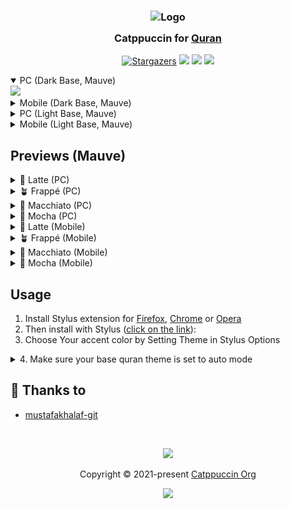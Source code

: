 <h3 align="center">
	<img src="https://raw.githubusercontent.com/mustafakhalaf-git/Quran/main/assets/quran.png" width="100" alt="Logo"/><br/>
	<img src="https://raw.githubusercontent.com/catppuccin/catppuccin/main/assets/misc/transparent.png" height="30" width="0px"/>
	Catppuccin for <a href="https://quran.com">Quran</a>
	<img src="https://raw.githubusercontent.com/catppuccin/catppuccin/main/assets/misc/transparent.png" height="30" width="0px"/>
</h3>

<p align="center">
    <a href="https://github.com/mustafakhalaf-git/Quran/stargazers"><img alt="Stargazers" src="https://img.shields.io/github/stars/mustafakhalaf-git/Quran?colorA=363a4f&colorB=b7bdf8&style=for-the-badge"></a>
    <a href="https://github.com/mustafakhalaf-git/Quran/issues"><img src="https://img.shields.io/github/issues/mustafakhalaf-git/Quran?colorA=363a4f&colorB=f5a97f&style=for-the-badge"></a>
    <a href="https://github.com/mustafakhalaf-git/Quran/contributors"><img src="https://img.shields.io/github/contributors/mustafakhalaf-git/Quran?colorA=363a4f&colorB=a6da95&style=for-the-badge"></a>
    <a href="https://raw.githubusercontent.com/mustafakhalaf-git/quran/main/src/CatppuccinQuran.user.css"><img src="https://img.shields.io/badge/stylus-install-cba6f7?colorA=363a4f&style=for-the-badge"></a>
</p>

<p align="center">
  <details open>
  <summary>PC (Dark Base, Mauve)</summary>
  <img src="https://raw.githubusercontent.com/mustafakhalaf-git/quran/main/assets/DarkPreviewPC.webp"/>
  </details>
  <details>
  <summary>Mobile (Dark Base, Mauve)</summary>
  <img src="https://raw.githubusercontent.com/mustafakhalaf-git/quran/main/assets/DarkPreviewMobile.webp"/>
  </details>
  <details>
  <summary>PC (Light Base, Mauve)</summary>
  <img src="https://raw.githubusercontent.com/mustafakhalaf-git/quran/main/assets/LightPreviewPC.webp"/>
  </details>
  <details>
  <summary>Mobile (Light Base, Mauve)</summary>
  <img src="https://raw.githubusercontent.com/mustafakhalaf-git/quran/main/assets/LightPreviewMobile.webp"/>
  </details>
</p>

## Previews (Mauve)

<details>
<summary>🌻 Latte (PC)</summary>
<img src="https://raw.githubusercontent.com/mustafakhalaf-git/quran/main/assets/LatteDarkPC.png"/>
</details>
<details>
<summary>🪴 Frappé (PC)</summary>
<img src="https://raw.githubusercontent.com/mustafakhalaf-git/quran/main/assets/FrappeDarkPC.png"/>
</details>
<details>
<summary>🌺 Macchiato (PC)</summary>
<img src="https://raw.githubusercontent.com/mustafakhalaf-git/quran/main/assets/MacchiatoDarkPC.png"/>
</details>
<details>
<summary>🌿 Mocha (PC)</summary>
<img src="https://raw.githubusercontent.com/mustafakhalaf-git/quran/main/assets/MochaDarkPC.png"/>
</details>
<details>
<summary>🌻 Latte (Mobile)</summary>
<img src="https://raw.githubusercontent.com/mustafakhalaf-git/quran/main/assets/LatteDarkMobile.png"/>
</details>
<details>
<summary>🪴 Frappé (Mobile)</summary>
<img src="https://raw.githubusercontent.com/mustafakhalaf-git/quran/main/assets/FrappeDarkMobile.png"/>
</details>
<details>
<summary>🌺 Macchiato (Mobile)</summary>
<img src="https://raw.githubusercontent.com/mustafakhalaf-git/quran/main/assets/MacchiatoDarkMobile.png"/>
</details>
<details>
<summary>🌿 Mocha (Mobile)</summary>
<img src="https://raw.githubusercontent.com/mustafakhalaf-git/quran/main/assets/MochaDarkMobile.png"/>
</details>

## Usage

1. Install Stylus extension for [Firefox](https://addons.mozilla.org/en-US/firefox/addon/styl-us/), [Chrome](https://chrome.google.com/webstore/detail/stylus/clngdbkpkpeebahjckkjfobafhncgmne) or [Opera](https://addons.opera.com/en-gb/extensions/details/stylus/)
2. Then install with Stylus ([click on the link](https://raw.githubusercontent.com/mustafakhalaf-git/quran/main/src/CatppuccinQuran.user.css)):
3. Choose Your accent color by Setting Theme in Stylus Options
<details>
<summary>
4. Make sure your base quran theme is set to auto mode
</summary>

![Help image](./assets/set-to-auto.png)
</details>

## 💝 Thanks to

- [mustafakhalaf-git](https://github.com/mustafakhalaf-git)

&nbsp;

<p align="center">
	<img src="https://raw.githubusercontent.com/catppuccin/catppuccin/main/assets/footers/gray0_ctp_on_line.svg?sanitize=true" />
</p>

<p align="center">
	Copyright &copy; 2021-present <a href="https://github.com/catppuccin" target="_blank">Catppuccin Org</a>
</p>

<p align="center">
	<a href="https://github.com/catppuccin/catppuccin/blob/main/LICENSE"><img src="https://img.shields.io/static/v1.svg?style=for-the-badge&label=License&message=MIT&logoColor=d9e0ee&colorA=363a4f&colorB=b7bdf8"/></a>
</p>
